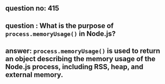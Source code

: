 
      
## question no: 415

## question : What is the purpose of `process.memoryUsage()` in Node.js?

## answer: `process.memoryUsage()` is used to return an object describing the memory usage of the Node.js process, including RSS, heap, and external memory.
      